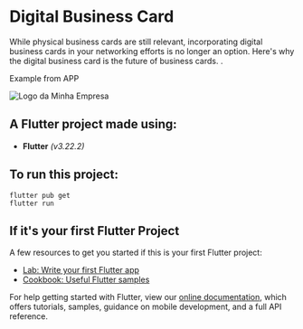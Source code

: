# Digital Business Card

While physical business cards are still relevant, incorporating digital business cards in your networking efforts is no longer an option. Here's why the digital business card is the future of business cards.
.

Example from APP

<img src="https://i.ibb.co/6D9MXCK/teste10.jpg" alt="Logo da Minha Empresa">


## A Flutter project made using:

- **Flutter** _(v3.22.2)_

## To run this project:
```
flutter pub get
flutter run
```

## If it's your first Flutter Project

A few resources to get you started if this is your first Flutter project:

- [Lab: Write your first Flutter app](https://flutter.dev/docs/get-started/codelab)
- [Cookbook: Useful Flutter samples](https://flutter.dev/docs/cookbook)

For help getting started with Flutter, view our
[online documentation](https://flutter.dev/docs), which offers tutorials,
samples, guidance on mobile development, and a full API reference.

 
